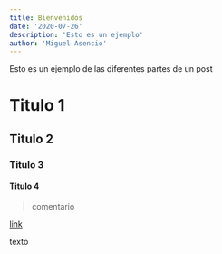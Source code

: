 ```yaml
---
title: Bienvenidos
date: '2020-07-26'
description: 'Esto es un ejemplo'
author: 'Miguel Asencio'
---
```


Esto es un ejemplo de las diferentes partes de un post

# Titulo 1

## Titulo 2

### Titulo 3

#### Titulo 4

> comentario

[link](https://www.google.com)

texto
